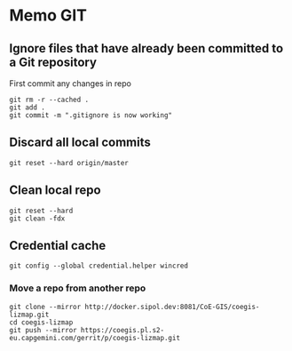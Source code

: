 # Memo GIT

## Ignore files that have already been committed to a Git repository
First commit any changes in repo

```
git rm -r --cached .
git add .
git commit -m ".gitignore is now working"
```
## Discard all local commits
```
git reset --hard origin/master
```

## Clean local repo
```
git reset --hard
git clean -fdx
```


## Credential cache
```
git config --global credential.helper wincred
```

### Move a repo from another repo
```
git clone --mirror http://docker.sipol.dev:8081/CoE-GIS/coegis-lizmap.git
cd coegis-lizmap
git push --mirror https://coegis.pl.s2-eu.capgemini.com/gerrit/p/coegis-lizmap.git
```




